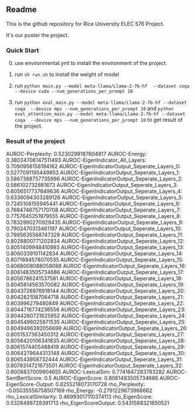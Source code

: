 ## Readme 

This is the github repository for Rice University ELEC 576 Project.

It's our poster the project.


### Quick Start

0. use environmental.yml to install the environment of the project.

1. run `sh run.sh` to install the weight of model 

2. run `python main.py --model meta-llama/Llama-2-7b-hf  --dataset coqa --device cuda --num_generations_per_prompt 10` 

3. run `python eval_main.py --model meta-llama/Llama-2-7b-hf --dataset coqa  --device mps --num_generations_per_prompt 10`
and `python eval_attention_main.py --model meta-llama/Llama-2-7b-hf --dataset coqa  --device mps --num_generations_per_prompt 10` to get result of the project.

### Result of the project

AUROC-Perplexity: 0.5230299187604817
AUROC-Energy: 0.38034706147511493
AUROC-EigenIndicator_All_Layers: 0.7090956158194162
AUROC-EigenIndicatorOutput_Seperate_Layers_0: 0.5277091195449853
AUROC-EigenIndicatorOutput_Seperate_Layers_1: 0.5867388757735996
AUROC-EigenIndicatorOutput_Seperate_Layers_2: 0.586102732881673
AUROC-EigenIndicatorOutput_Seperate_Layers_3: 0.6056517737649636
AUROC-EigenIndicatorOutput_Seperate_Layers_4: 0.6336094303289126
AUROC-EigenIndicatorOutput_Seperate_Layers_5: 0.7245108155945441
AUROC-EigenIndicatorOutput_Seperate_Layers_6: 0.7684746757170708
AUROC-EigenIndicatorOutput_Seperate_Layers_7: 0.7757645251979555
AUROC-EigenIndicatorOutput_Seperate_Layers_8: 0.7832990270929435
AUROC-EigenIndicatorOutput_Seperate_Layers_9: 0.7902470313461197
AUROC-EigenIndicatorOutput_Seperate_Layers_10: 0.7995635568747329
AUROC-EigenIndicatorOutput_Seperate_Layers_11: 0.8028800771202834
AUROC-EigenIndicatorOutput_Seperate_Layers_12: 0.8051409948410893
AUROC-EigenIndicatorOutput_Seperate_Layers_13: 0.8060339101142834
AUROC-EigenIndicatorOutput_Seperate_Layers_14: 0.8071694578070535
AUROC-EigenIndicatorOutput_Seperate_Layers_15: 0.8068008088058088
AUROC-EigenIndicatorOutput_Seperate_Layers_16: 0.8061483505734686
AUROC-EigenIndicatorOutput_Seperate_Layers_17: 0.8056786241537581
AUROC-EigenIndicatorOutput_Seperate_Layers_18: 0.8045814563570082
AUROC-EigenIndicatorOutput_Seperate_Layers_19: 0.8043726976918144
AUROC-EigenIndicatorOutput_Seperate_Layers_20: 0.8042821087064718
AUROC-EigenIndicatorOutput_Seperate_Layers_21: 0.803996279480849
AUROC-EigenIndicatorOutput_Seperate_Layers_22: 0.8044716774236556
AUROC-EigenIndicatorOutput_Seperate_Layers_23: 0.8044260721625952
AUROC-EigenIndicatorOutput_Seperate_Layers_24: 0.8045496025971535
AUROC-EigenIndicatorOutput_Seperate_Layers_25: 0.8049496392056699
AUROC-EigenIndicatorOutput_Seperate_Layers_26: 0.8051537363450312
AUROC-EigenIndicatorOutput_Seperate_Layers_27: 0.8058420106341835
AUROC-EigenIndicatorOutput_Seperate_Layers_28: 0.8061574405488419
AUROC-EigenIndicatorOutput_Seperate_Layers_29: 0.8064279644313148
AUROC-EigenIndicatorOutput_Seperate_Layers_30: 0.806543958732444
AUROC-EigenIndicatorOutput_Seperate_Layers_31: 0.8078314721673501
AUROC-EigenIndicatorOutput_Seperate_Layers_32: 0.8008837009904655
AUROC-LexicalSim: 0.7741647283783282
AUROC-SentBertScore: 0.5
AUROC-EigenScore: 0.8061483505734686
AUROC-EigenScore-Output: 0.8255218073170728
rho_Perplexity: -0.05035556758507169
rho_Energy: -0.2791229673966662
rho_LexicalSimilarity: 0.46993017110374113
rho_EigenScore: 0.5328488728391713
rho_EigenScoreOutput: 0.5431588321650521